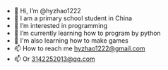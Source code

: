 - 👋 Hi, I’m @hyzhao1222
- 👋 I am a primary school student in China
- 👀 I’m interested in programming
- 🌱 I’m currently learning how to program by python
- 🌱 I'm also learning how to make games
- 📫 How to reach me hyzhao1222@gmail.com
- 📫 Or 3142252013@qq.com

<!---
hyzhao1222/hyzhao1222 is a ✨ special ✨ repository because its `README.md` (this file) appears on your GitHub profile.
You can click the Preview link to take a look at your changes.
--->
